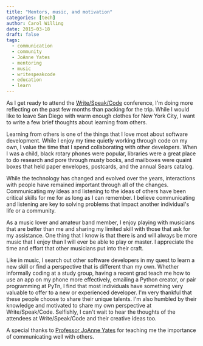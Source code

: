 ```yaml
---
title: "Mentors, music, and motivation"
categories: [tech]
author: Carol Willing
date: 2015-03-18
draft: false
tags:
  - communication
  - community
  - JoAnne Yates
  - mentoring
  - music
  - writespeakcode
  - education
  - learn
---
```


As I get ready to attend the [Write/Speak/Code](http://www.writespeakcode.com/) conference, I'm
doing more reflecting on the past few months than packing for the trip. While
I would like to leave San Diego with warm enough clothes for New York City, I
want to write a few brief thoughts about learning from others.
<!-- more -->
Learning from others is one of the things that I love most about software
development. While I enjoy my time quietly working through code on my own, I
value the time that I spend collaborating with other developers. When I was a
child, black rotary phones were popular, libraries were a great place to do
research and pore through musty books, and mailboxes were quaint boxes that
held paper envelopes, postcards, and the annual Sears catalog.

While the technology has changed and evolved over the years, interactions with
people have remained important through all of the changes. Communicating my
ideas and listening to the ideas of others have been critical skills for me
for as long as I can remember. I believe communicating and listening are key
to solving problems that impact another individual's life or a community.

As a music lover and amateur band member, I enjoy playing with musicians that
are better than me and sharing my limited skill with those that ask for my
assistance. One thing that I know is that there is and will always be more
music that I enjoy than I will ever be able to play or master. I appreciate
the time and effort that other musicians put into their craft.

Like in music, I search out other software developers in my quest to learn a
new skill or find a perspective that is different than my own. Whether
informally coding at a study group, having a recent grad teach me how to use
an app on my phone more effectively, emailing a Python creator, or pair
programming at PyTn, I find that most individuals have something very valuable
to offer to a new or experienced developer. I'm very thankful that these
people choose to share their unique talents. I'm also humbled by their
knowledge and motivated to share my own perspective at Write/Speak/Code.
Selfishly, I can't wait to hear the thoughts of the attendees at
Write/Speak/Code and their creative ideas too.

A special thanks to
[Professor JoAnne Yates](http://mitsloan.mit.edu/faculty/detail.php?in_spseqno=41395) for
teaching me the importance of communicating well with others.

